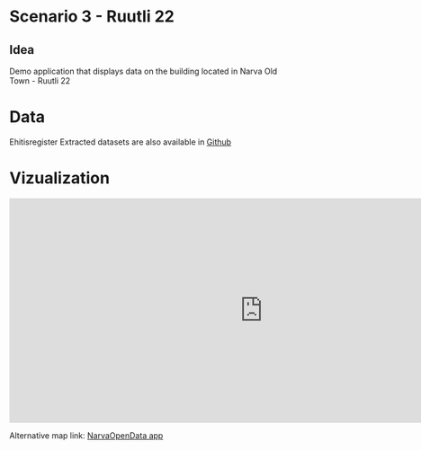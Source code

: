 # Scenario 3 - Ruutli 22

## Idea

Demo application that displays data on the building located in Narva Old Town - Ruutli 22

# Data

Ehitisregister
Extracted datasets are also available in [Github](https://github.com/olexandr7/opendata-urban-ee/tree/master/ruutli22%20scenario)

# Vizualization

<iframe src="https://olcher.shinyapps.io/ruutli22/" frameborder="0" width = "900px" height = "400px"></iframe>

Alternative map link: [NarvaOpenData app](https://olcher.shinyapps.io/ruutli22/)